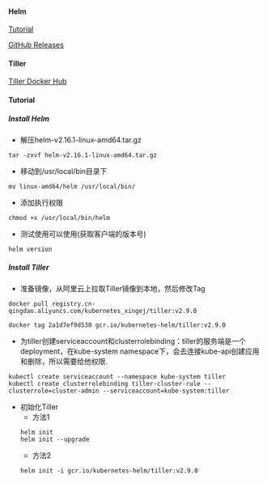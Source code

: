 #### Helm
[Tutorial](https://www.jianshu.com/p/200020e7a843)

[GitHub Releases](https://github.com/helm/helm/releases)

#### Tiller
[Tiller Docker Hub](https://hub.docker.com/r/fishead/gcr.io.kubernetes-helm.tiller/tags)

#### Tutorial
##### Install Helm
- 解压helm-v2.16.1-linux-amd64.tar.gz
```
tar -zxvf helm-v2.16.1-linux-amd64.tar.gz
```
- 移动到/usr/local/bin目录下
```
mv linux-amd64/helm /usr/local/bin/
```
- 添加执行权限
```
chmod +x /usr/local/bin/helm
```
- 测试使用可以使用(获取客户端的版本号) 
```
helm version
```
##### Install Tiller
- 准备镜像，从阿里云上拉取Tiller镜像到本地，然后修改Tag
```
docker pull registry.cn-qingdao.aliyuncs.com/kubernetes_xingej/tiller:v2.9.0

docker tag 2a1d7ef9d530 gcr.io/kubernetes-helm/tiller:v2.9.0
```
- 为tiller创建serviceaccount和clusterrolebinding：tiller的服务端是一个deployment，在kube-system namespace下，会去连接kube-api创建应用和删除，所以需要给他权限.
```
kubectl create serviceaccount --namespace kube-system tiller  
kubectl create clusterrolebinding tiller-cluster-rule --clusterrole=cluster-admin --serviceaccount=kube-system:tiller
```
- 初始化Tiller
    - 方法1
    ```
    helm init
    helm init --upgrade
    ```
    - 方法2
    ```
    helm init -i gcr.io/kubernetes-helm/tiller:v2.9.0
    ```